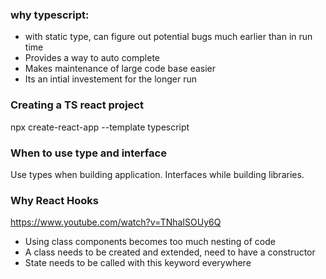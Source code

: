### why typescript:
* with static type, can figure out potential bugs much earlier than in run time
* Provides a way to auto complete 
* Makes maintenance of large code base easier
* Its an intial investement for the longer run

### Creating a TS react project
npx create-react-app <project name> --template typescript

### When to use type and interface
Use types when building application. Interfaces while building libraries.

### Why React Hooks
 https://www.youtube.com/watch?v=TNhaISOUy6Q
 * Using class components becomes too much nesting of code
 * A class needs to be created and extended, need to have a constructor
 * State needs to be called with this keyword everywhere
 